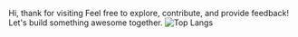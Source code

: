 Hi, thank for visiting
Feel free to explore, contribute, and provide feedback! Let's build something awesome together.
![Top Langs](https://github-readme-stats.vercel.app/api/top-langs/?username=Ananddudi&size_weight=0.5&count_weight=0.5)
